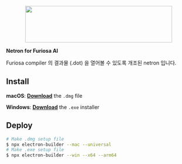 <p align='center'><a href='https://github.com/lutzroeder/netron'><img width='400px' height='100px' src='.github/logo.svg'/></a></p>

**Netron for Furiosa AI**

Furiosa compiler 의 결과물 (.dot) 을 열어볼 수 있도록 개조된 netron 입니다.

## Install

**macOS**: [**Download**](https://github.com/Chavo-Kim/netron/releases/latest) the `.dmg` file

**Windows**: [**Download**](https://github.com/Chavo-Kim/netron/releases/latest) the `.exe` installer

## Deploy

```bash
# Make .dmg setup file
$ npx electron-builder --mac --universal
# Make .exe setup file
$ npx electron-builder --win --x64 --arm64
```